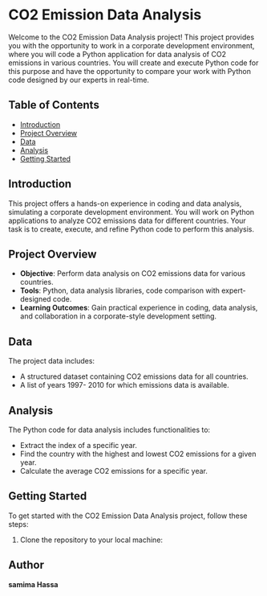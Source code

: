 # CO2 Emission Data Analysis

Welcome to the CO2 Emission Data Analysis project! This project provides you with the opportunity to work in a corporate development environment, where you will code a Python application for data analysis of CO2 emissions in various countries. You will create and execute Python code for this purpose and have the opportunity to compare your work with Python code designed by our experts in real-time.

## Table of Contents

- [Introduction](#introduction)
- [Project Overview](#project-overview)
- [Data](#data)
- [Analysis](#analysis)
- [Getting Started](#getting-started)

## Introduction

This project offers a hands-on experience in coding and data analysis, simulating a corporate development environment. You will work on Python applications to analyze CO2 emissions data for different countries. Your task is to create, execute, and refine Python code to perform this analysis.

## Project Overview

- **Objective**: Perform data analysis on CO2 emissions data for various countries.
- **Tools**: Python, data analysis libraries, code comparison with expert-designed code.
- **Learning Outcomes**: Gain practical experience in coding, data analysis, and collaboration in a corporate-style development setting.

## Data

The project data includes:

- A structured dataset containing CO2 emissions data for all countries.
- A list of years 1997- 2010 for which emissions data is available.

## Analysis

The Python code for data analysis includes functionalities to:

- Extract the index of a specific year.
- Find the country with the highest and lowest CO2 emissions for a given year.
- Calculate the average CO2 emissions for a specific year.



## Getting Started

To get started with the CO2 Emission Data Analysis project, follow these steps:

1. Clone the repository to your local machine:

## Author 
 **samima Hassa**

